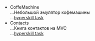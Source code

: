 * CoffeMachine  
...Небольшой эмулятор кофемашины  
...[hyperskill task](https://hyperskill.org/projects/33)  
* Contacts  
...Книга контактов на MVC  
...[hyperskill task](https://hyperskill.org/projects/43)  